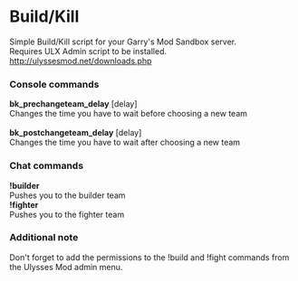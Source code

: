 # Build/Kill
Simple Build/Kill script for your Garry's Mod Sandbox server.<br>Requires ULX Admin script to be installed.<br>http://ulyssesmod.net/downloads.php

### Console commands
<b>bk_prechangeteam_delay</b> [delay]<br>
Changes the time you have to wait before choosing a new team<br><br>
<b>bk_postchangeteam_delay</b> [delay]<br>
Changes the time you have to wait after choosing a new team

### Chat commands
<b>!builder</b><br>
Pushes you to the builder team<br>
<b>!fighter</b><br>
Pushes you to the fighter team
### Additional note
Don't forget to add the permissions to the !build and !fight commands from the Ulysses Mod admin menu.
